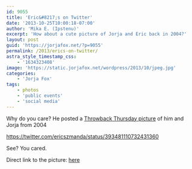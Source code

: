 ```yaml
---
id: 9055
title: 'Eric&#8217;s on Twitter'
date: '2013-10-25T10:00:18-07:00'
author: 'Mika E. (Ipstenu)'
excerpt: 'How about a cute picture of Jorja and Eric back in 2004?'
layout: post
guid: 'https://jorjafox.net/?p=9055'
permalink: /2013/erics-on-twitter/
astra_style_timestamp_css:
    - '1634323408'
image: 'https://static.jorjafox.net/wordpress/2013/10/jpeg.jpg'
categories:
    - 'Jorja Fox'
tags:
    - photos
    - 'public events'
    - 'social media'
---
```


Why do you care? He posted a <a href="http://www.whosay.com/status/ericszmanda/761928?wsref=tw&amp;code=Lzn73AH">Throwback Thursday picture</a> of him and Jorja from 2004

https://twitter.com/ericszmanda/status/393481110732431360

See? You cared.

Direct link to the picture: <a href="http://www.whosay.com/status/ericszmanda/761928?wsref=tw&amp;code=Lzn73AH">here</a>